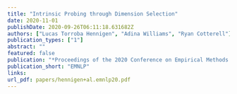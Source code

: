 ```yaml
---
title: "Intrinsic Probing through Dimension Selection"
date: 2020-11-01
publishDate: 2020-09-26T06:11:18.631682Z
authors: ["Lucas Torroba Hennigen", "Adina Williams", "Ryan Cotterell"]
publication_types: ["1"]
abstract: ""
featured: false
publication: "*Proceedings of the 2020 Conference on Empirical Methods in Natural Language Processing*"
publication_short: "EMNLP"
links:
url_pdf: papers/hennigen+al.emnlp20.pdf
---
```


